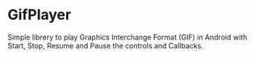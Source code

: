 # GifPlayer
Simple librery to play Graphics Interchange Format (GIF) in Android with Start, Stop, Resume and Pause the controls and Callbacks.



